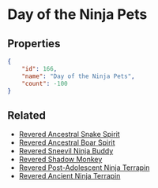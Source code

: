 # Day of the Ninja Pets

<no description available>

## Properties

```json
{
    "id": 166,
    "name": "Day of the Ninja Pets",
    "count": -100
}
```

## Related

- [Revered Ancestral Snake Spirit](../items/4666-revered-ancestral-snake-spirit.md)
- [Revered Ancestral Boar Spirit](../items/4667-revered-ancestral-boar-spirit.md)
- [Revered Sneevil Ninja Buddy](../items/4668-revered-sneevil-ninja-buddy.md)
- [Revered Shadow Monkey](../items/4669-revered-shadow-monkey.md)
- [Revered Post-Adolescent Ninja Terrapin](../items/4670-revered-post-adolescent-ninja-terrapin.md)
- [Revered Ancient Ninja Terrapin](../items/4671-revered-ancient-ninja-terrapin.md)

